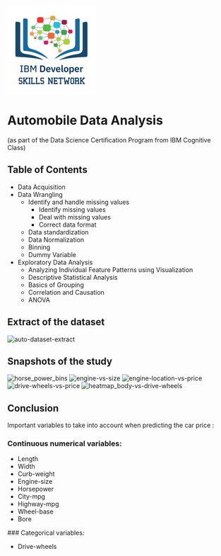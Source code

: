 ![logo Cognitive Class](cc-logo-square.png)

# Automobile Data Analysis
(as part of the Data Science Certification Program from IBM Cognitive Class)

## Table of Contents
<ul>
    <li>Data Acquisition</li>
    <li>Data Wrangling
        <ul>
            <li>Identify and handle missing values
                <ul>
                    <li>Identify missing values</li>
                    <li>Deal with missing values</li>
                    <li>Correct data format</li>
                </ul>
            </li>
        <li>Data standardization</li>
        <li>Data Normalization</li>
        <li>Binning</li>
        <li>Dummy Variable</li>
        </ul>
    </li>
    <li>Exploratory Data Analysis
        <ul>
            <li>Analyzing Individual Feature Patterns using Visualization</li>
            <li>Descriptive Statistical Analysis</li>
            <li>Basics of Grouping</li>
            <li>Correlation and Causation</li>
            <li>ANOVA</li>
        </ul>
</ul>
</div>

## Extract of the dataset
![auto-dataset-extract](auto-dataset-extract.png)

## Snapshots of the study
![horse_power_bins](snapshot/horse_power_bins.png)
![engine-vs-size](snapshot/engine-vs-size.png)
![engine-location-vs-price](snapshot/engine-location-vs-price.png)
![drive-wheels-vs-price](snapshot/drive-wheels-vs-price.png)
![heatmap_body-vs-drive-wheels](snapshot/heatmap_body-vs-drive-wheels.png)

## Conclusion
Important variables to take into account when predicting the car price : 
### Continuous numerical variables:
<ul>
    <li>Length</li>
    <li>Width</li>
    <li>Curb-weight</li>
    <li>Engine-size</li>
    <li>Horsepower</li>
    <li>City-mpg</li>
    <li>Highway-mpg</li>
    <li>Wheel-base</li>
    <li>Bore</li>
</ul>
### Categorical variables:
<ul>
    <li>Drive-wheels</li>
</ul>

